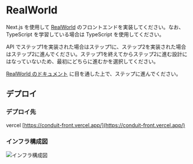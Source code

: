 # RealWorld

Next.js を使用して [RealWorld](https://github.com/gothinkster/realworld/tree/main) のフロントエンドを実装してください。なお、TypeScript を学習している場合は TypeScript を使用してください。

API でステップ1を実装された場合はステップ1に、ステップ2を実装された場合はステップ2に進んでください。ステップ1を終えてからステップ2に進む設計にはなっていないため、最初にどちらに進むかを選択してください。

[RealWorld のドキュメント](https://realworld-docs.netlify.app/docs/specs/frontend-specs/templates) に目を通した上で、ステップに進んでください。

## デプロイ

### デプロイ先
vercel
[https://conduit-front.vercel.app/](https://conduit-front.vercel.app/)

### インフラ構成図

![インフラ構成図](https://github.com/pandaFive/conduit-front/assets/101968892/5914834a-2fac-496b-ad9c-a49578d632e0)

